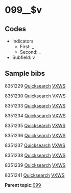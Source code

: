 # 099\_\_$v

## Codes

-   Indicators
    -   First: \_
    -   Second: \_
-   Subfield: v

## Sample bibs

8351229 [Quicksearch](https://search.library.yale.edu/catalog/8351229) [VXWS](http://prodorbis.library.yale.edu:7014/vxws/GetHoldingsService?bibId=8351229)

8351230 [Quicksearch](https://search.library.yale.edu/catalog/8351230) [VXWS](http://prodorbis.library.yale.edu:7014/vxws/GetHoldingsService?bibId=8351230)

8351233 [Quicksearch](https://search.library.yale.edu/catalog/8351233) [VXWS](http://prodorbis.library.yale.edu:7014/vxws/GetHoldingsService?bibId=8351233)

8351234 [Quicksearch](https://search.library.yale.edu/catalog/8351234) [VXWS](http://prodorbis.library.yale.edu:7014/vxws/GetHoldingsService?bibId=8351234)

8351235 [Quicksearch](https://search.library.yale.edu/catalog/8351235) [VXWS](http://prodorbis.library.yale.edu:7014/vxws/GetHoldingsService?bibId=8351235)

8351236 [Quicksearch](https://search.library.yale.edu/catalog/8351236) [VXWS](http://prodorbis.library.yale.edu:7014/vxws/GetHoldingsService?bibId=8351236)

8351237 [Quicksearch](https://search.library.yale.edu/catalog/8351237) [VXWS](http://prodorbis.library.yale.edu:7014/vxws/GetHoldingsService?bibId=8351237)

8351238 [Quicksearch](https://search.library.yale.edu/catalog/8351238) [VXWS](http://prodorbis.library.yale.edu:7014/vxws/GetHoldingsService?bibId=8351238)

8351239 [Quicksearch](https://search.library.yale.edu/catalog/8351239) [VXWS](http://prodorbis.library.yale.edu:7014/vxws/GetHoldingsService?bibId=8351239)

8351241 [Quicksearch](https://search.library.yale.edu/catalog/8351241) [VXWS](http://prodorbis.library.yale.edu:7014/vxws/GetHoldingsService?bibId=8351241)

**Parent topic:**[099](../../tags/099/099.md)

